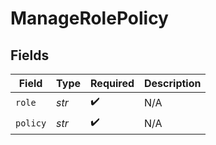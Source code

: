# ManageRolePolicy


## Fields

| Field              | Type               | Required           | Description        |
| ------------------ | ------------------ | ------------------ | ------------------ |
| `role`             | *str*              | :heavy_check_mark: | N/A                |
| `policy`           | *str*              | :heavy_check_mark: | N/A                |